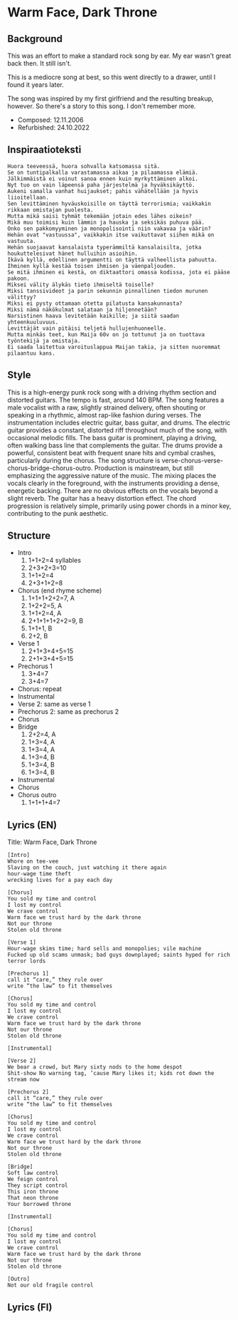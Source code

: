 # Warm Face, Dark Throne

## Background
This was an effort to make a standard rock song by ear. My ear wasn't great back then. It still isn't.

This is a mediocre song at best, so this went directly to a drawer, until I found it years later.

The song was inspired by my first girlfriend and the resulting breakup, however. So there's a story to this song. I don't remember more.

- Composed: 12.11.2006
- Refurbished: 24.10.2022


## Inspiraatioteksti
```
Huora teeveessä, huora sohvalla katsomassa sitä.
Se on tuntipalkalla varastamassa aikaa ja pilaamassa elämiä.
Jälkimmäistä ei voinut sanoa ennen kuin myrkyttäminen alkoi.
Nyt tuo on vain läpeensä paha järjestelmä ja hyväksikäyttö.
Aukeni samalla vanhat huijaukset; pahis vähätellään ja hyvis liioitellaan.
Sen levittäminen hyväuskoisille on täyttä terrorismia; vaikkakin rikkaan omistajan puolesta.
Mutta mikä saisi tyhmät tekemään jotain edes lähes oikein?
Mikä muu toimisi kuin lämmin ja hauska ja seksikäs puhuva pää.
Onko sen pakkomyyminen ja monopolisointi niin vakavaa ja väärin?
Hehän ovat "vastuussa", vaikkakin itse vaikuttavat siihen mikä on vastuuta.
Hehän suojaavat kansalaista typerämmiltä kansalaisilta, jotka houkuttelesivat hänet hulluihin asioihin.
Ikävä kyllä, edellinen argumentti on täyttä valheellista pahuutta.
Ihminen kyllä kestää toisen ihmisen ja väenpaljouden.
Se mitä ihminen ei kestä, on diktaattori omassa kodissa, jota ei pääse pakoon.
Miksei välity älykäs tieto ihmiseltä toiselle?
Miksi tanssivideot ja parin sekunnin pinnallinen tiedon murunen välittyy?
Miksi ei pysty ottamaan otetta pilatusta kansakunnasta?
Miksi nämä näkökulmat salataan ja hiljennetään?
Narsistinen haava levitetään kaikille; ja siitä saadan yhteenkuuluvuus.
Levittäjät vain pitäisi teljetä hullujenhuoneelle.
Mutta minkäs teet, kun Maija 60v on jo tottunut ja on tuottava työntekijä ja omistaja.
Ei saada laitettua varoituslappua Maijan takia, ja sitten nuoremmat pilaantuu kans.
```



## Style
This is a high-energy punk rock song with a driving rhythm section and distorted guitars.
The tempo is fast, around 140 BPM.
The song features a male vocalist with a raw, slightly strained delivery, often shouting or speaking in a rhythmic, almost rap-like fashion during verses.
The instrumentation includes electric guitar, bass guitar, and drums.
The electric guitar provides a constant, distorted riff throughout much of the song, with occasional melodic fills.
The bass guitar is prominent, playing a driving, often walking bass line that complements the guitar.
The drums provide a powerful, consistent beat with frequent snare hits and cymbal crashes, particularly during the chorus.
The song structure is verse-chorus-verse-chorus-bridge-chorus-outro.
Production is mainstream, but still emphasizing the aggressive nature of the music.
The mixing places the vocals clearly in the foreground, with the instruments providing a dense, energetic backing.
There are no obvious effects on the vocals beyond a slight reverb.
The guitar has a heavy distortion effect.
The chord progression is relatively simple, primarily using power chords in a minor key, contributing to the punk aesthetic.

## Structure
- Intro
	1. 1+1+2=4 syllables
	2. 2+3+2+3=10
	3. 1+1+2=4
	4. 2+3+1+2=8
- Chorus (end rhyme scheme)
	1. 1+1+1+2+2=7, A
	2. 1+2+2=5, A
	3. 1+1+2=4, A
	4. 2+1+1+1+2+2=9, B
	5. 1+1+1, B
	6. 2+2, B
- Verse 1
	1. 2+1+3+4+5=15
	2. 2+1+3+4+5=15
- Prechorus 1
	1. 3+4=7
	2. 3+4=7
- Chorus: repeat
- Instrumental
- Verse 2: same as verse 1
- Prechorus 2: same as prechorus 2
- Chorus
- Bridge
	1. 2+2=4, A
	2. 1+3=4, A
	3. 1+3=4, A
	4. 1+3=4, B
	5. 1+3=4, B
	6. 1+3=4, B
- Instrumental
- Chorus
- Chorus outro
	1. 1+1+1+4=7

## Lyrics (EN)
Title: Warm Face, Dark Throne
```
[Intro]
Whore on tee-vee
Slaving on the couch, just watching it there again
hour-wage time theft
wrecking lives for a pay each day

[Chorus]
You sold my time and control
I lost my control
We crave control
Warm face we trust hard by the dark throne
Not our throne
Stolen old throne

[Verse 1]
Hour-wage skims time; hard sells and monopolies; vile machine
Fucked up old scams unmask; bad guys downplayed; saints hyped for rich terror lords

[Prechorus 1]
call it “care,” they rule over
write “the law” to fit themselves

[Chorus]
You sold my time and control
I lost my control
We crave control
Warm face we trust hard by the dark throne
Not our throne
Stolen old throne

[Instrumental]

[Verse 2]
We bear a crowd, but Mary sixty nods to the home despot
Shit-show No warning tag, ’cause Mary likes it; kids rot down the stream now

[Prechorus 2]
call it “care,” they rule over
write “the law” to fit themselves

[Chorus]
You sold my time and control
I lost my control
We crave control
Warm face we trust hard by the dark throne
Not our throne
Stolen old throne

[Bridge]
Soft law control
We feign control
They script control
This iron throne
That neon throne
Your borrowed throne

[Instrumental]

[Chorus]
You sold my time and control
I lost my control
We crave control
Warm face we trust hard by the dark throne
Not our throne
Stolen old throne

[Outro]
Not our old fragile control
```




## Lyrics (FI)
```
```